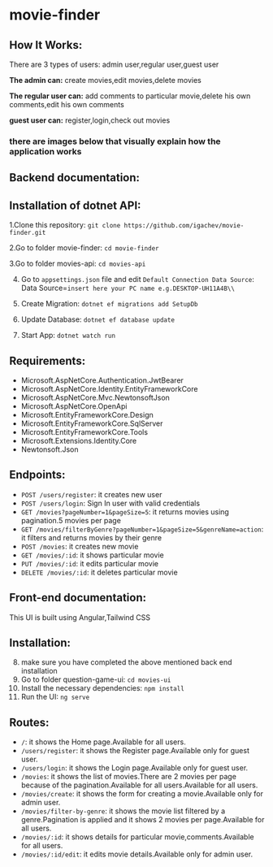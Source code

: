 # movie-finder

## How It Works:
<p>There are 3 types of users: admin user,regular user,guest user</p>
<p><strong>The admin can:</strong> create movies,edit movies,delete movies</p>
<p><strong>The regular user can:</strong> add comments to particular movie,delete his own comments,edit his own comments</p>
<p><strong>guest user can:</strong> register,login,check out movies</p>
<h3>there are images below that visually explain how the application works</h3>

## Backend documentation:

## Installation of dotnet API:
1.Clone this repository: `git clone https://github.com/igachev/movie-finder.git`

2.Go to folder movie-finder: `cd movie-finder`

3.Go to folder movies-api: `cd movies-api`

4. Go to `appsettings.json` file and edit `Default Connection Data Source`: Data Source=`insert here your PC name e.g.DESKTOP-UH11A4B\\`

5. Create Migration: `dotnet ef migrations add SetupDb`

6. Update Database: `dotnet ef database update`

7. Start App: `dotnet watch run`


## Requirements:
- Microsoft.AspNetCore.Authentication.JwtBearer
- Microsoft.AspNetCore.Identity.EntityFrameworkCore
- Microsoft.AspNetCore.Mvc.NewtonsoftJson
- Microsoft.AspNetCore.OpenApi
- Microsoft.EntityFrameworkCore.Design
- Microsoft.EntityFrameworkCore.SqlServer
- Microsoft.EntityFrameworkCore.Tools
- Microsoft.Extensions.Identity.Core
- Newtonsoft.Json

## Endpoints:
- `POST /users/register`: it creates new user
- `POST /users/login`: Sign In user with valid credentials
- `GET /movies?pageNumber=1&pageSize=5`: it returns movies using pagination.5 movies per page
- `GET /movies/filterByGenre?pageNumber=1&pageSize=5&genreName=action`: it filters and returns movies by their genre
- `POST /movies`: it creates new movie
- `GET /movies/:id`: it shows particular movie
- `PUT /movies/:id`: it edits particular movie
- `DELETE /movies/:id`: it deletes particular movie


## Front-end documentation:
<p>This UI is built using Angular,Tailwind CSS</p>

## Installation:
8. make sure you have completed the above mentioned back end installation
9. Go to folder question-game-ui: `cd movies-ui`
10. Install the necessary dependencies: `npm install`
11. Run the UI: `ng serve`

## Routes:
- `/`: it shows the Home page.Available for all users.
- `/users/register`: it shows the Register page.Available only for guest user.
- `/users/login`: it shows the Login page.Available only for guest user.
- `/movies`: it shows the list of movies.There are 2 movies per page because of the pagination.Available for all users.Available for all users.
- `/movies/create`: it shows the form for creating a movie.Available only for admin user.
- `/movies/filter-by-genre`: it shows the movie list filtered by a genre.Pagination is applied and it shows 2 movies per page.Available for all users.
- `/movies/:id`: it shows details for particular movie,comments.Available for all users.
- `/movies/:id/edit`: it edits movie details.Available only for admin user.


